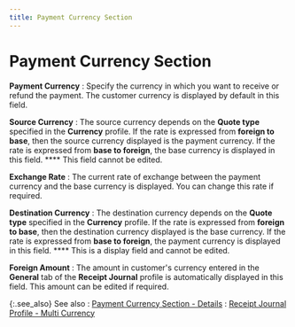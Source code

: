 ```yaml
---
title: Payment Currency Section
---
```


# Payment Currency Section


**Payment Currency**
: Specify the currency in which you want to receive  or refund the payment. The customer currency is displayed by default in  this field.


**Source Currency**
: The source currency depends on the **Quote 
 type** specified in the **Currency**  profile. If the rate is expressed from **foreign 
 to base**, then the source currency displayed is the payment currency.  If the rate is expressed from **base to 
 foreign**, the base currency is displayed in this field. **** This field cannot be edited.


**Exchange Rate**
: The current rate of exchange between the payment  currency and the base currency is displayed. You can change this rate  if required.


**Destination Currency**
: The destination currency depends on the **Quote 
 type** specified in the **Currency** profile. If the rate is expressed from **foreign 
 to base**, then the destination currency displayed is the base currency.  If the rate is expressed from **base to 
 foreign**, the payment currency is displayed in this field. **** This is a display field and cannot be  edited.


**Foreign Amount**
: The amount in customer's currency entered in the  **General** tab of the **Receipt 
 Journal** profile is automatically displayed in this field. This  amount can be edited if required.


{:.see_also}
See also
: [Payment  Currency Section - Details]({{site.acc_baseurl}}/customer-receipts-and-refunds/receipt-jrnl-dtls/multicurrency-details/payment_currency_section_details.html)
: [Receipt  Journal Profile - Multi Currency]({{site.acc_baseurl}}/customer-receipts-and-refunds/creating-a-manual-receipt-journal/receipt_journal_profile_multi_currency.html)
